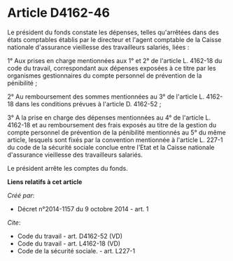 # Article D4162-46

Le président du fonds constate les dépenses, telles qu'arrêtées dans des états comptables établis par le directeur et l'agent
comptable de la Caisse nationale d'assurance vieillesse des travailleurs salariés, liées : 

1° Aux prises en charge mentionnées aux 1° et 2° de l'article L. 4162-18 du code du travail, correspondant aux dépenses
exposées à ce titre par les organismes gestionnaires du compte personnel de prévention de la pénibilité ; 

2° Au remboursement des sommes mentionnées au 3° de l'article L. 4162-18 dans les conditions prévues à l'article D.
4162-52 ; 

3° A la prise en charge des dépenses mentionnées au 4° de l'article L. 4162-18 et au remboursement des frais exposés au titre
de la gestion du compte personnel de prévention de la pénibilité mentionnés au 5° du même article, lesquels sont fixés par la
convention mentionnée à l'article L. 227-1 du code de la sécurité sociale conclue entre l'Etat et la Caisse nationale
d'assurance vieillesse des travailleurs salariés. 

Le président arrête les comptes du fonds.

**Liens relatifs à cet article**

_Créé par_:

  - Décret n°2014-1157 du 9 octobre 2014 - art. 1

_Cite_:

  - Code du travail - art. D4162-52 (VD)
  - Code du travail - art. L4162-18 (VD)
  - Code de la sécurité sociale. - art. L227-1
